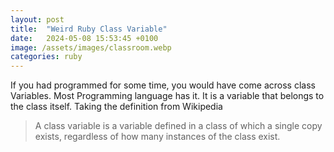 ```yaml
---
layout: post
title:  "Weird Ruby Class Variable"
date:   2024-05-08 15:53:45 +0100
image: /assets/images/classroom.webp
categories: ruby
---
```



If you had programmed for some time, you would have come across class Variables. Most Programming language has it. It is a variable that belongs to the class itself. Taking the definition from Wikipedia


>A class variable is a variable defined in a class of which a single copy exists, regardless of how many instances of the class exist.